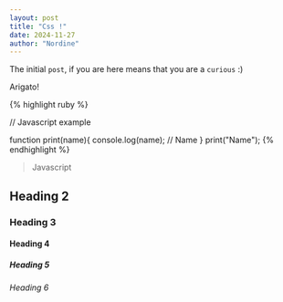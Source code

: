 ```yaml
---
layout: post
title: "Css !"
date: 2024-11-27
author: "Nordine"
---
```


The initial `post`, if you are here means that you are a `curious` :)

Arigato!

{% highlight ruby %}

// Javascript example

function print(name){
console.log(name); // Name
}
print("Name");
{% endhighlight %}

> Javascript

## Heading 2

### Heading 3

#### Heading 4

##### Heading 5

###### Heading 6
